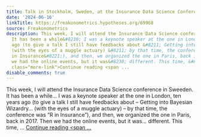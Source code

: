 ```yaml
---
title: Talk in Stockholm, Sweden, at the Insurance Data Science Conference
date: '2024-06-16'
linkTitle: https://freakonometrics.hypotheses.org/69968
source: Freakonometrics
description: This week, I will attend the Insurance Data Science conference in Sweeden.
  It has been a while&#8230; I was a keynote speaker at the one in London, ten years
  ago (to give a talk I still have feedbacks about &#8211; Getting into Bayesian Wizardry…
  (with the eyes of a muggle actuary) &#8211; by that time, the conference was &#8220;R
  in Insurance&#8221;), and then, we organized the one in Paris, back in 2017. Then
  we had the online events, but it was&#8230; different. This time, &#8230; <a href="https://freakonometrics.hypotheses.org/69968"
  class="more-link">Continue reading <span ...
disable_comments: true
---
```

This week, I will attend the Insurance Data Science conference in Sweeden. It has been a while&#8230; I was a keynote speaker at the one in London, ten years ago (to give a talk I still have feedbacks about &#8211; Getting into Bayesian Wizardry… (with the eyes of a muggle actuary) &#8211; by that time, the conference was &#8220;R in Insurance&#8221;), and then, we organized the one in Paris, back in 2017. Then we had the online events, but it was&#8230; different. This time, &#8230; <a href="https://freakonometrics.hypotheses.org/69968" class="more-link">Continue reading <span ...